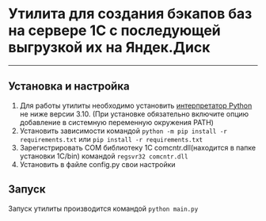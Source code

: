 # Утилита для создания бэкапов баз на сервере 1С с последующей выгрузкой их на Яндек.Диск
______________________________________

## Установка и настройка
1. Для работы утилиты необходимо установить [интерпретатор Python](https://www.python.org/downloads/) не ниже версии 3.10. 
(При установке обязательно включите опцию добавление в системную переменную окружения PATH)
2. Установить зависимости командой `python -m pip install -r requirements.txt` или `pip install -r requirements.txt`
3. Зарегистрировать COM библиотеку 1С  comcntr.dll(находится в папке установки 1С/bin) командой `regsvr32 comcntr.dll`
4. Установить в файле config.py свои настройки 

## Запуск

Запуск утилиты производится командой `python main.py`
